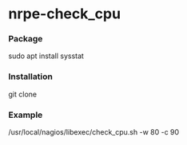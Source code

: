# nrpe-check_cpu
### Package
sudo apt install sysstat

### Installation
git clone 

### Example
/usr/local/nagios/libexec/check_cpu.sh -w 80 -c 90
